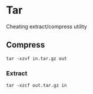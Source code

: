 # Tar 

Cheating extract/compress utility

## Compress
```shell
tar -xzvf in.tar.gz out
```
### Extract 
```shell
tar -xzcf out.tar.gz in
```